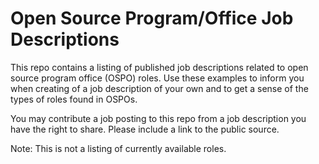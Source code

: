 # Open Source Program/Office Job Descriptions

This repo contains a listing of published job descriptions related to open source program office (OSPO) roles. Use these examples to inform you when creating of a job description of your own and to get a sense of the types of roles found in OSPOs.

You may contribute a job posting to this repo from a job description you have the right to share. Please include a link to the public source. 

Note: This is not a listing of currently available roles. 
